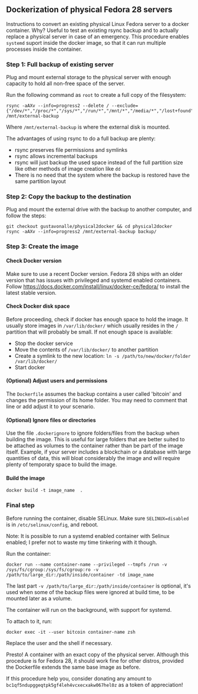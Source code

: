 ## Dockerization of physical Fedora 28 servers 

Instructions to convert an existing physical Linux Fedora server to a docker container. Why? 
Useful to test an existing rsync backup and to actually replace a physical server in case 
of an emergency. This procedure enables ```systemd``` suport inside the docker image, so that
it can run multiple processes inside the container.

### Step 1: Full backup of existing server

Plug and mount external storage to the physical server with enough capacity to hold all non-free space of the server.

Run the following command as ```root``` to create a full copy of the filesystem:

```
rsync -aAXv --info=progress2 --delete / --exclude={"/dev/*","/proc/*","/sys/*","/run/*","/mnt/*","/media/*","/lost+found"} /mnt/external-backup
```

Where ```/mnt/external-backup``` is where the external disk is mounted.

The advantages of using rsync to do a full backup are plenty: 
* rsync preserves file permissions and symlinks
* rsync allows incremental backups
* rsync will just backup the used space instead of the full partition size like other methods of image creation like ```dd```
* There is no need that the system where the backup is restored have the same partition layout

### Step 2: Copy the backup to the destination

Plug and mount the external drive with the backup to another computer, and follow the steps:

```
git checkout gustavonalle/physical2docker && cd physical2docker
rsync -aAXv --info=progress2 /mnt/external-backup backup/
```

### Step 3: Create the image 

#### Check Docker version

Make sure to use a recent Docker version. Fedora 28 ships with an older version that has issues with privileged and systemd enabled
containers. Follow https://docs.docker.com/install/linux/docker-ce/fedora/ to install the latest stable version.

#### Check Docker disk space 

Before proceeding, check if docker has enough space to hold the image. It usually store images in ```/var/lib/docker/``` which 
usually resides in the ```/``` partition that will probably be small. If not enough space is available:

* Stop the docker service
* Move the contents of ```/var/lib/docker/``` to another partition
* Create a symlink to the new location: ```ln -s /path/to/new/docker/folder /var/lib/docker/```
* Start docker

#### (Optional) Adjust users and permissions

The ```Dockerfile``` assumes the backup contains a user called 'bitcoin' and changes the permission 
of its home folder. You may need to comment that line or add adjust it to your scenario.

#### (Optional) Ignore files or directories

Use the file ```.dockerignore``` to ignore folders/files from the backup when building the image. This is useful for large folders that are better suited to be attached as volumes to the container rather than be part of the image itself. Example, if your server includes a blockchain or a database with large quantities of data, this will bloat considerably the image and will require plenty of temporaty space to build the image.

#### Build the image

```
docker build -t image_name  .
```

### Final step 

Before running the container, disable SELinux. Make sure ```SELINUX=disabled``` is in ```/etc/selinux/config```, and reboot.

Note: It is possible to run a systemd enabled container with Selinux enabled; I prefer not to waste my time tinkering with it though.


Run the container:

```
docker run --name container-name --privileged --tmpfs /run -v /sys/fs/cgroup:/sys/fs/cgroup:ro -v /path/to/large_dir:/path/inside/container -td image_name
```

The last part ```-v /path/to/large_dir:/path/inside/container``` is optional, it's used when some of the backup files were ignored at build time, to be mounted later as a volume.

The container will run on the background, with support for systemd.

To attach to it, run:

```
docker exec -it --user bitcoin container-name zsh
```

Replace the user and the shell if necessary.



Presto! A container with an exact copy of the physical server. Although this procedure is for Fedora 28, it should work fine for 
other distros, provided the Dockerfile extends the same base image as before.

If this procedure help you, consider donating any amount to ```bc1qf5ndupggeqtpk5gf4leh4vcxecxakw067hel0z``` as a token of appreciation!


